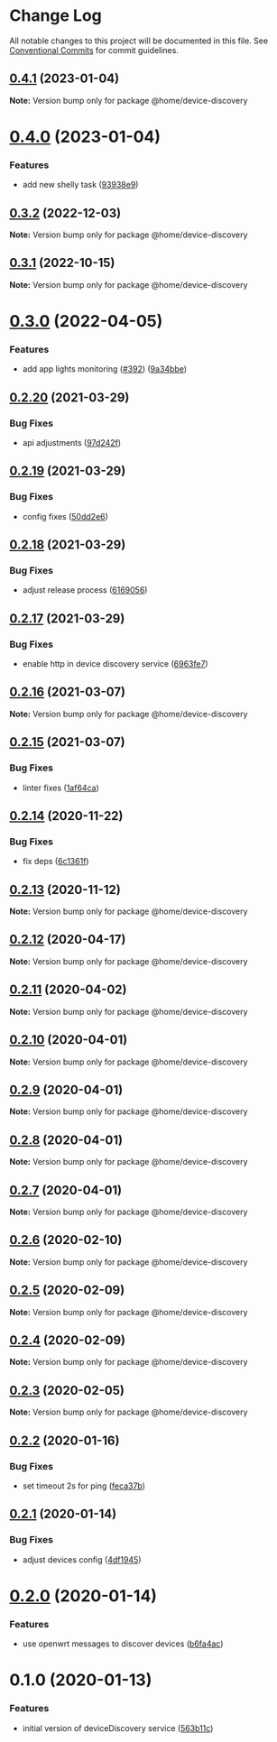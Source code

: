 # Change Log

All notable changes to this project will be documented in this file.
See [Conventional Commits](https://conventionalcommits.org) for commit guidelines.

## [0.4.1](https://github.com/mariusz-kabala/homeAutomation/compare/@home/device-discovery@0.4.0...@home/device-discovery@0.4.1) (2023-01-04)

**Note:** Version bump only for package @home/device-discovery





# [0.4.0](https://github.com/mariusz-kabala/homeAutomation/compare/@home/device-discovery@0.3.2...@home/device-discovery@0.4.0) (2023-01-04)


### Features

* add new shelly task ([93938e9](https://github.com/mariusz-kabala/homeAutomation/commit/93938e919a242ca205061a396b57f109b4b464b4))





## [0.3.2](https://github.com/mariusz-kabala/homeAutomation/compare/@home/device-discovery@0.3.1...@home/device-discovery@0.3.2) (2022-12-03)

**Note:** Version bump only for package @home/device-discovery





## [0.3.1](https://github.com/mariusz-kabala/homeAutomation/compare/@home/device-discovery@0.3.0...@home/device-discovery@0.3.1) (2022-10-15)

**Note:** Version bump only for package @home/device-discovery





# [0.3.0](https://github.com/mariusz-kabala/homeAutomation/compare/@home/device-discovery@0.2.20...@home/device-discovery@0.3.0) (2022-04-05)


### Features

* add app lights monitoring ([#392](https://github.com/mariusz-kabala/homeAutomation/issues/392)) ([9a34bbe](https://github.com/mariusz-kabala/homeAutomation/commit/9a34bbe76f2896bf5de009d2d419bd258aecfb6a))





## [0.2.20](https://github.com/mariusz-kabala/homeAutomation/compare/@home/device-discovery@0.2.19...@home/device-discovery@0.2.20) (2021-03-29)


### Bug Fixes

* api adjustments ([97d242f](https://github.com/mariusz-kabala/homeAutomation/commit/97d242ff9fa850b37b33ad0880631690f055606b))





## [0.2.19](https://github.com/mariusz-kabala/homeAutomation/compare/@home/device-discovery@0.2.18...@home/device-discovery@0.2.19) (2021-03-29)


### Bug Fixes

* config fixes ([50dd2e6](https://github.com/mariusz-kabala/homeAutomation/commit/50dd2e6580d3dee4487638b5581569740c9e1854))





## [0.2.18](https://github.com/mariusz-kabala/homeAutomation/compare/@home/device-discovery@0.2.17...@home/device-discovery@0.2.18) (2021-03-29)


### Bug Fixes

* adjust release process ([6169056](https://github.com/mariusz-kabala/homeAutomation/commit/6169056c80fc96906074cff3d5b683404a2a9d73))





## [0.2.17](https://github.com/mariusz-kabala/homeAutomation/compare/@home/device-discovery@0.2.16...@home/device-discovery@0.2.17) (2021-03-29)


### Bug Fixes

* enable http in device discovery service ([6963fe7](https://github.com/mariusz-kabala/homeAutomation/commit/6963fe70938cb30dd47539678dfd892d0d666e71))





## [0.2.16](https://github.com/mariusz-kabala/homeAutomation/compare/@home/device-discovery@0.2.15...@home/device-discovery@0.2.16) (2021-03-07)

**Note:** Version bump only for package @home/device-discovery





## [0.2.15](https://github.com/mariusz-kabala/homeAutomation/compare/@home/device-discovery@0.2.14...@home/device-discovery@0.2.15) (2021-03-07)


### Bug Fixes

* linter fixes ([1af64ca](https://github.com/mariusz-kabala/homeAutomation/commit/1af64cabb2e40797838c1a2337fb7c34ac9b4b54))





## [0.2.14](https://github.com/mariusz-kabala/homeAutomation/compare/@home/device-discovery@0.2.13...@home/device-discovery@0.2.14) (2020-11-22)


### Bug Fixes

* fix deps ([6c1361f](https://github.com/mariusz-kabala/homeAutomation/commit/6c1361ff7b01bb85ab4521cb4a83e34429d6fbd6))





## [0.2.13](https://github.com/mariusz-kabala/homeAutomation/compare/@home/device-discovery@0.2.12...@home/device-discovery@0.2.13) (2020-11-12)

**Note:** Version bump only for package @home/device-discovery





## [0.2.12](https://github.com/mariusz-kabala/homeAutomation/compare/@home/device-discovery@0.2.11...@home/device-discovery@0.2.12) (2020-04-17)

**Note:** Version bump only for package @home/device-discovery





## [0.2.11](https://github.com/mariusz-kabala/homeAutomation/compare/@home/device-discovery@0.2.10...@home/device-discovery@0.2.11) (2020-04-02)

**Note:** Version bump only for package @home/device-discovery





## [0.2.10](https://github.com/mariusz-kabala/homeAutomation/compare/@home/device-discovery@0.2.9...@home/device-discovery@0.2.10) (2020-04-01)

**Note:** Version bump only for package @home/device-discovery





## [0.2.9](https://github.com/mariusz-kabala/homeAutomation/compare/@home/device-discovery@0.2.8...@home/device-discovery@0.2.9) (2020-04-01)

**Note:** Version bump only for package @home/device-discovery





## [0.2.8](https://github.com/mariusz-kabala/homeAutomation/compare/@home/device-discovery@0.2.7...@home/device-discovery@0.2.8) (2020-04-01)

**Note:** Version bump only for package @home/device-discovery





## [0.2.7](https://github.com/mariusz-kabala/homeAutomation/compare/@home/device-discovery@0.2.6...@home/device-discovery@0.2.7) (2020-04-01)

**Note:** Version bump only for package @home/device-discovery





## [0.2.6](https://github.com/mariusz-kabala/homeAutomation/compare/@home/device-discovery@0.2.5...@home/device-discovery@0.2.6) (2020-02-10)

**Note:** Version bump only for package @home/device-discovery





## [0.2.5](https://github.com/mariusz-kabala/homeAutomation/compare/@home/device-discovery@0.2.4...@home/device-discovery@0.2.5) (2020-02-09)

**Note:** Version bump only for package @home/device-discovery





## [0.2.4](https://github.com/mariusz-kabala/homeAutomation/compare/@home/device-discovery@0.2.3...@home/device-discovery@0.2.4) (2020-02-09)

**Note:** Version bump only for package @home/device-discovery





## [0.2.3](https://github.com/mariusz-kabala/homeAutomation/compare/@home/device-discovery@0.2.2...@home/device-discovery@0.2.3) (2020-02-05)

**Note:** Version bump only for package @home/device-discovery





## [0.2.2](https://github.com/mariusz-kabala/homeAutomation/compare/@home/device-discovery@0.2.1...@home/device-discovery@0.2.2) (2020-01-16)


### Bug Fixes

* set timeout 2s for ping ([feca37b](https://github.com/mariusz-kabala/homeAutomation/commit/feca37b21395526456159db4c52cfbb5292112b9))





## [0.2.1](https://github.com/mariusz-kabala/homeAutomation/compare/@home/device-discovery@0.2.0...@home/device-discovery@0.2.1) (2020-01-14)


### Bug Fixes

* adjust devices config ([4df1945](https://github.com/mariusz-kabala/homeAutomation/commit/4df19459ad2632428ac0800d540e5f7756bfd2a8))





# [0.2.0](https://github.com/mariusz-kabala/homeAutomation/compare/@home/device-discovery@0.1.0...@home/device-discovery@0.2.0) (2020-01-14)


### Features

* use openwrt messages to discover devices ([b6fa4ac](https://github.com/mariusz-kabala/homeAutomation/commit/b6fa4ac6d5324c0209915b0fa1019d9006cf7e87))





# 0.1.0 (2020-01-13)


### Features

* initial version of deviceDiscovery service ([563b11c](https://github.com/mariusz-kabala/homeAutomation/commit/563b11cf36086892f8500ed3b776ec11451f6cc0))
